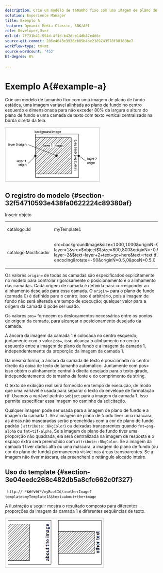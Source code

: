 ```yaml
---
description: Crie um modelo de tamanho fixo com uma imagem de plano de fundo estática, uma imagem variável alinhada ao plano de fundo no centro esquerdo e dimensionada para não exceder 80% da largura e altura do plano de fundo e uma camada de texto com texto vertical centralizado na borda direita da tela.
solution: Experience Manager
title: Exemplo A
feature: Dynamic Media Classic, SDK/API
role: Developer,User
exl-id: 7f731b41-994d-4f1d-b42d-e14db47e4d6c
source-git-commit: 206e4643e3926cb85b4be2189743578f88180be7
workflow-type: tm+mt
source-wordcount: '453'
ht-degree: 0%

---
```


# Exemplo A{#example-a}

Crie um modelo de tamanho fixo com uma imagem de plano de fundo estática, uma imagem variável alinhada ao plano de fundo no centro esquerdo e dimensionada para não exceder 80% da largura e altura do plano de fundo e uma camada de texto com texto vertical centralizado na borda direita da tela.

![](assets/examplea.png)

## O registro do modelo {#section-32f54710593e438fa0622224c89380af}

Inserir objeto

<table id="simpletable_97ECA49445634F59B3F1D100412EFC70"> 
 <tr class="strow"> 
  <td class="stentry"> <p> <span class="codeph"> catálogo::Id  </span> </p> </td> 
  <td class="stentry"> <p> <span class="codeph"> myTemplate1  </span> </p> </td> 
 </tr> 
 <tr class="strow"> 
  <td class="stentry"> <p> <span class="codeph"> catálogo:Modificador  </span> </p> </td> 
  <td class="stentry"> <p> <span class="codeph"> src=backgroundImage&amp;size=1000,1000&amp;originN=0,0&amp; layer=1&amp;src=$object$&amp;size=800,800&amp;originN=-0.5,0&amp;posN=-0.5,0&amp; layer=2&amp;$text=layer+2+text+go+here&amp;text=rtext tf..$text$...rtf-encoding&amp;rotate=-90&amp;originN=0.5,0&amp;posN=0.5,0  </span> </p> </td> 
 </tr> 
</table>

Os valores `origin=` de todas as camadas são especificados explicitamente no modelo para controlar rigorosamente o posicionamento e o alinhamento das camadas. Cada origem de camada é definida para corresponder ao alinhamento desejado para essa camada. O `origin=` para o plano de fundo (camada 0) é definido para o centro; isso é arbitrário, pois a imagem de fundo não será alterada em tempo de execução; qualquer valor para a origem da camada 0 pode ser usado.

Os valores `pos=` fornecem os deslocamentos necessários entre os pontos de origem da camada, para alcançar o posicionamento desejado da camada.

A âncora da imagem da camada 1 é colocada no centro esquerdo; juntamente com o valor `pos=`, isso alcança o alinhamento no centro esquerdo entre a imagem de plano de fundo e a imagem da camada 1, independentemente da proporção da imagem da camada 1.

Da mesma forma, a âncora da camada de texto é posicionada no centro direito da caixa de texto de tamanho automático. Juntamente com pos= isso obtém o alinhamento central à direita desejado para o texto girado, independentemente do tamanho da fonte e do comprimento da string.

O texto de exibição real será fornecido em tempo de execução, de modo que uma variável é usada para separar o texto do envelope de formatação rtf. Usamos a variável padrão `$object` para a imagem da camada 1. Isso permite especificar essa imagem no caminho da solicitação.

Qualquer imagem pode ser usada para a imagem de plano de fundo e a imagem da camada 1. Se a imagem de plano de fundo tiver uma máscara, as áreas não mascaradas serão preenchidas com a cor de plano de fundo padrão ( `attribute::BkgColor`) ou deixadas transparentes quando `fmt=png-alpha` ou `fmt=tif-alpha`. Se a imagem de plano de fundo tiver uma proporção não quadrada, ela será centralizada na imagem de resposta e o espaço extra será preenchido com `attribute::BkgColor`. Se a imagem da camada 1 tiver dados alfa ou uma máscara, a imagem do plano de fundo (ou cor do plano de fundo) permanecerá visível nas áreas transparentes. Se a imagem não tiver máscara, ela preencherá o retângulo alocado inteiro.

## Uso do template {#section-3e04eedc268c482db5a8cfc662c0f327}

` http:// *`server`*/myRootId/anotherImage?template=myTemplate1&$text=about+the+image`

A ilustração a seguir mostra o resultado composto para diferentes proporções da imagem da camada 1 e diferentes sequências de texto.

![](assets/exampleausing.png)
